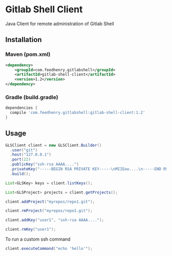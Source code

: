 # Gitlab Shell Client

Java Client for remote administration of Gitlab Shell

## Installation

### Maven (pom.xml)

```xml
<dependency>
    <groupId>com.feedhenry.gitlabshell</groupId>
    <artifactId>gitlab-shell-client</artifactId>
    <version>1.2</version>
</dependency>
```

### Gradle (build.gradle)

```groovy
dependencies {
  compile 'com.feedhenry.gitlabshell:gitlab-shell-client:1.2'
}
```

## Usage

```java
GLSClient client = new GLSClient.Builder()
  .user("git")
  .host("127.0.0.1")
  .port(22)
  .publicKey("ssh-rsa AAAA....")
  .privateKey("-----BEGIN RSA PRIVATE KEY-----\nMIIEow....\n-----END RSA PRIVATE KEY-----")
  .build();

List<GLSKey> keys = client.listKeys();

List<GLSProject> projects = client.getProjects();

client.addProject("myrepos/repo1.git");

client.rmProject("myrepos/repo1.git");

client.addKey("user1", "ssh-rsa AAAA....");

client.rmKey("user1");
```

To run a custom ssh command

```java
client.executeCommand("echo 'hello'");
```

